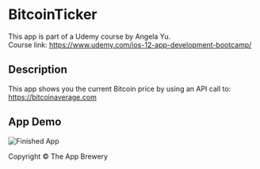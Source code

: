 # BitcoinTicker
This app is part of a Udemy course by Angela Yu.</br> 
Course link: https://www.udemy.com/ios-12-app-development-bootcamp/

## Description
This app shows you the current Bitcoin price by using an API call to: https://bitcoinaverage.com

## App Demo
![Finished App](http://i.giphy.com/l0HlQGzz2MQCKIBI4.gif)

Copyright © The App Brewery
